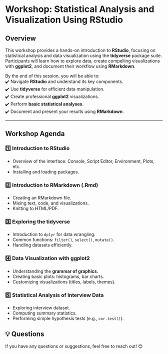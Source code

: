 # **Workshop: Statistical Analysis and Visualization Using RStudio**  

## **Overview**  
This workshop provides a hands-on introduction to **RStudio**, focusing on statistical analysis and data visualization using the **tidyverse** package suite. Participants will learn how to explore data, create compelling visualizations with **ggplot2**, and document their workflow using **RMarkdown**.  

By the end of this session, you will be able to:  
✔️ Navigate **RStudio** and understand its key components.  
✔️ Use **tidyverse** for efficient data manipulation.  
✔️ Create professional **ggplot2** visualizations.  
✔️ Perform **basic statistical analyses**.  
✔️ Document and present your results using **RMarkdown**.  

---

## **Workshop Agenda**  
### **1️⃣ Introduction to RStudio**  
- Overview of the interface: Console, Script Editor, Environment, Plots, etc.   
- Installing and loading packages.  

### **2️⃣ Introduction to RMarkdown (.Rmd)**  
- Creating an RMarkdown file.  
- Mixing text, code, and visualizations.  
- Knitting to HTML/PDF. 

### **3️⃣ Exploring the tidyverse**  
- Introduction to `dplyr` for data wrangling.  
- Common functions: `filter()`, `select()`, `mutate()`.  
- Handling datasets efficiently.   

### **4️⃣ Data Visualization with ggplot2**  
- Understanding the **grammar of graphics**.  
- Creating basic plots: histograms, bar charts.  
- Customizing visualizations (titles, labels, themes).  

### **5️⃣ Statistical Analysis of Interview Data**  
- Exploring interview dataset.  
- Computing summary statistics.  
- Performing simple hypothesis tests (e.g., `cor.test()`). 

## **💡 Questions**  
If you have any questions or suggestions, feel free to reach out! 😊 
